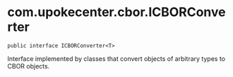 # com.upokecenter.cbor.ICBORConverter

    public interface ICBORConverter<T>

Interface implemented by classes that convert objects of arbitrary types to
 CBOR objects.
